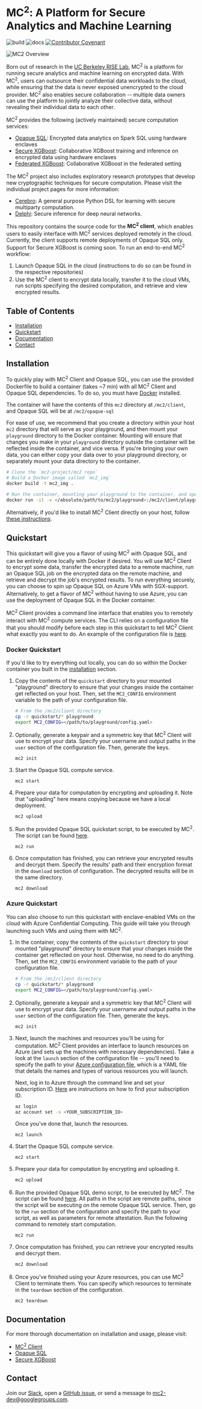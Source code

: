 # MC<sup>2</sup>: A Platform for Secure Analytics and Machine Learning

![build](https://github.com/mc2-project/mc2/actions/workflows/main.yml/badge.svg)
![docs](https://github.com/mc2-project/mc2/actions/workflows/docs.yml/badge.svg)
[![Contributor Covenant](https://img.shields.io/badge/Contributor%20Covenant-2.0-4baaaa.svg)](CODE_OF_CONDUCT.md)

![MC2 Overview](docs/img/mc2_workflow.jpeg)

Born out of research in the [UC Berkeley RISE Lab](https://rise.cs.berkeley.edu/), MC<sup>2</sup> is a platform for running secure analytics and machine learning on encrypted data.
With MC<sup>2</sup>, users can outsource their confidential data workloads to the cloud, while ensuring that the data is never exposed unencrypted to the cloud provider. 
MC<sup>2</sup> also enables secure collaboration -- multiple data owners can use the platform to jointly analyze their collective data, without revealing their individual data to each other.

MC<sup>2</sup> provides the following (actively maintained) secure computation services:
* [Opaque SQL](https://github.com/mc2-project/opaque-sql): Encrypted data analytics on Spark SQL using hardware enclaves
* [Secure XGBoost](https://github.com/mc2-project/secure-xgboost): Collaborative XGBoost training and inference on encrypted data using hardware enclaves
* [Federated XGBoost](https://github.com/mc2-project/federated-xgboost): Collaborative XGBoost in the federated setting

The MC<sup>2</sup> project also includes exploratory research prototypes that develop new cryptographic techniques for secure computation. Please visit the individual project pages for more information:
* [Cerebro](https://github.com/mc2-project/cerebro): A general purpose Python DSL for learning with secure multiparty computation.
* [Delphi](https://github.com/mc2-project/delphi): Secure inference for deep neural networks.

This repository contains the source code for the **MC<sup>2</sup> client**, which enables users to easily interface with MC<sup>2</sup> services deployed remotely in the cloud. Currently, the client supports remote deployments of Opaque SQL only. Support for Secure XGBoost is coming soon.
To run an end-to-end MC<sup>2</sup> workflow:
1. Launch Opaque SQL in the cloud (instructions to do so can be found in the respective repositories) 
2. Use the MC<sup>2</sup> client to encrypt data locally, transfer it to the cloud VMs, run scripts specifying the desired computation, and retrieve and view encrypted results.

## Table of Contents
* [Installation](#installation)
* [Quickstart](#quickstart)
* [Documentation](#documentation)
* [Contact](#contact)


## Installation
To quickly play with MC<sup>2</sup> Client and Opaque SQL, you can use the provided Dockerfile to build a container (takes ~7 min) with all MC<sup>2</sup> Client and Opaque SQL dependencies. To do so, you must have [Docker](https://docs.docker.com/get-docker/) installed.

The container will have the contents of this `mc2` directory at `/mc2/client`, and Opaque SQL will be at `/mc2/opaque-sql`

For ease of use, we recommend that you create a directory within your host `mc2` directory that will serve as your playground, and then mount your `playground` directory to the Docker container. Mounting will ensure that changes you make in your `playground` directory outside the container will be reflected inside the container, and vice versa. If you're bringing your own data, you can either copy your data over to your playground directory, or separately mount your data directory to the container.

```sh
# Clone the `mc2-project/mc2 repo`
# Build a Docker image called `mc2_img`
docker build -t mc2_img .

# Run the container, mounting your playground to the container, and open a shell into the container
docker run -it -v </absolute/path/to/mc2/playground>:/mc2/client/playground mc2_img /bin/bash
```

Alternatively, if you'd like to install MC<sup>2</sup> Client directly on your host, follow [these instructions](https://mc2-project.github.io/mc2/install.html).

## Quickstart
This quickstart will give you a flavor of using MC<sup>2</sup> with Opaque SQL, and can be entirely done locally with Docker if desired. You will use MC<sup>2</sup> Client to encrypt some data, transfer the encrypted data to a remote machine, run an Opaque SQL job on the encrypted data on the remote machine, and retrieve and decrypt the job's encrypted results. To run everything securely, you can choose to spin up Opaque SQL on Azure VMs with SGX-support. Alternatively, to get a flavor of MC<sup>2</sup> without having to use Azure, you can use the deployment of Opaque SQL in the Docker container.

MC<sup>2</sup> Client provides a command line interface that enables you to remotely interact with MC<sup>2</sup> compute services. The CLI relies on a configuration file that you should modify before each step in this quickstart to tell MC<sup>2</sup> Client what exactly you want to do. An example of the configuration file is [here](demo/config.yaml).

### Docker Quickstart
If you'd like to try everything out locally, you can do so within the Docker container you built in the [installation](#installation) section.

1. Copy the contents of the `quickstart` directory to your mounted "playground" directory to ensure that your changes inside the container get reflected on your host. Then, set the `MC2_CONFIG` environment variable to the path of your configuration file.

    ```sh
    # From the /mc2/client directory
    cp -r quickstart/* playground
    export MC2_CONFIG=</path/to/playground/config.yaml>
    ```

1. Optionally, generate a keypair and a symmetric key that MC<sup>2</sup> Client will use to encrypt your data. Specify your username and output paths in the `user` section of the configuration file. Then, generate the keys.

    ```sh
    mc2 init
    ```

1. Start the Opaque SQL compute service.
    
    ```sh
    mc2 start
    ```

1. Prepare your data for computation by encrypting and uploading it. Note that "uploading" here means copying because we have a local deployment.

    ```sh
    mc2 upload
    ```

1. Run the provided Opaque SQL quickstart script, to be executed by MC<sup>2</sup>. The script can be found [here](quickstart/opaque_sql_demo.scala). 

    ```sh
    mc2 run
    ```

1. Once computation has finished, you can retrieve your encrypted results and decrypt them. Specify the results' path and their encryption format in the `download` section of configuration. The decrypted results will be in the same directory.

    ```sh
    mc2 download
    ```

### Azure Quickstart
You can also choose to run this quickstart with enclave-enabled VMs on the cloud with Azure Confidential Computing. This guide will take you through launching such VMs and using them with MC<sup>2</sup>.

1. In the container, copy the contents of the `quickstart` directory to your mounted "playground" directory to ensure that your changes inside the container get reflected on your host. Otherwise, no need to do anything. Then, set the `MC2_CONFIG` environment variable to the path of your configuration file.

    ```sh
    # From the /mc2/client directory
    cp -r quickstart/* playground
    export MC2_CONFIG=</path/to/playground/config.yaml>
    ```

1. Optionally, generate a keypair and a symmetric key that MC<sup>2</sup> Client will use to encrypt your data. Specify your username and output paths in the `user` section of the configuration file. Then, generate the keys.

    ```sh
    mc2 init
    ```

1. Next, launch the machines and resources you'll be using for computation. MC<sup>2</sup> Client provides an interface to launch resources on Azure (and sets up the machines with necessary dependencies). Take a look at the `launch` section of the configuration file -- you'll need to specify the path to your [Azure configuration file](quickstart/azure.yaml), which is a YAML file that details the names and types of various resources you will launch. 

    Next, log in to Azure through the command line and set your subscription ID. [Here](https://docs.microsoft.com/en-us/azure/media-services/latest/setup-azure-subscription-how-to?tabs=portal) are instructions on how to find your subscription ID.

    ```sh
    az login
    az account set -s <YOUR_SUBSCRIPTION_ID>
    ```
    Once you've done that, launch the resources.

    ```sh
    mc2 launch
    ```

1. Start the Opaque SQL compute service. 
    
    ```sh
    mc2 start
    ```

1. Prepare your data for computation by encrypting and uploading it.

    ```sh
    mc2 upload
    ```

1. Run the provided Opaque SQL demo script, to be executed by MC<sup>2</sup>. The script can be found [here](quickstart/opaque_sql_demo.scala). All paths in the script are remote paths, since the script will be executing on the remote Opaque SQL service. Then, go to the `run` section of the configuration and specify the path to your script, as well as parameters for remote attestation. Run the following command to remotely start computation.  

    ```sh
    mc2 run
    ```

1. Once computation has finished, you can retrieve your encrypted results and decrypt them.

    ```sh
    mc2 download
    ```

1. Once you've finished using your Azure resources, you can use MC<sup>2</sup> Client to terminate them. You can specify which resources to terminate in the `teardown` section of the configuration.
    
    ```sh
    mc2 teardown
    ```

## Documentation
For more thorough documentation on installation and usage, please visit:

* [MC<sup>2</sup> Client](https://mc2-project.github.io/mc2/)
* [Opaque SQL](https://mc2-project.github.io/opaque-sql/)
* [Secure XGBoost](https://mc2-project.github.io/secure-xgboost/)


## Contact
Join our [Slack](https://join.slack.com/t/mc2-project/shared_invite/zt-rt3kxyy8-GS4KA0A351Ysv~GKwy8NEQ), open a [GitHub issue](https://github.com/mc2-project/mc2/issues), or send a message to mc2-dev@googlegroups.com.
